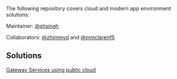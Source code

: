 The following repository covers cloud and modern app environment solutions.

Maintainer: [@shsingh](https://github.com/shsingh)

Collaborators: [@zhimmyd](https://github.com/zhimmyd) and [@mmclarenf5](https://github.com/mmclarenF5)

## Solutions

[Gateway Services using public cloud](gateway)
